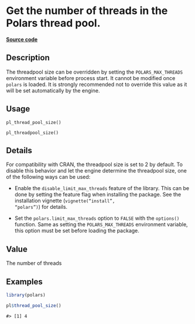 

# Get the number of threads in the Polars thread pool.

[**Source code**](https://github.com/pola-rs/r-polars/tree/5765842071140bd7a822ebb4fd6b0ab652d73f0d/R/polars_info.R#L109)

## Description

The threadpool size can be overridden by setting the
<code>POLARS_MAX_THREADS</code> environment variable before process
start. It cannot be modified once <code>polars</code> is loaded. It is
strongly recommended not to override this value as it will be set
automatically by the engine.

## Usage

<pre><code class='language-R'>pl_thread_pool_size()

pl_threadpool_size()
</code></pre>

## Details

For compatibility with CRAN, the threadpool size is set to 2 by default.
To disable this behavior and let the engine determine the threadpool
size, one of the following ways can be used:

<ul>
<li>

Enable the <code>disable_limit_max_threads</code> feature of the
library. This can be done by setting the feature flag when installing
the package. See the installation vignette (<code>vignette(“install”,
“polars”)</code>) for details.

</li>
<li>

Set the <code>polars.limit_max_threads</code> option to
<code>FALSE</code> with the <code>options()</code> function. Same as
setting the <code>POLARS_MAX_THREADS</code> environment variable, this
option must be set before loading the package.

</li>
</ul>

## Value

The number of threads

## Examples

``` r
library(polars)

pl$thread_pool_size()
```

    #> [1] 4
